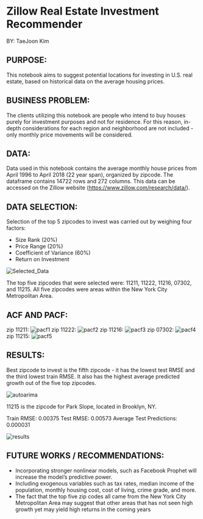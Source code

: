 # Zillow Real Estate Investment Recommender

BY: TaeJoon Kim

## PURPOSE: 
This notebook aims to suggest potential locations for investing in U.S. real estate, based on historical data on the average housing prices. 

## BUSINESS PROBLEM: 
The clients utilizing this notebook are people who intend to buy houses purely for investment purposes and not for residence. For this reason, in-depth considerations for each region and neighborhood are not included - only monthly price movements will be considered. 

## DATA: 
Data used in this notebook contains the average monthly house prices from April 1996 to April 2018 (22 year span), organized by zipcode.
The dataframe contains 14722 rows and 272 columns.
This data can be accessed on the Zillow website (https://www.zillow.com/research/data/).

## DATA SELECTION:
Selection of the top 5 zipcodes to invest was carried out by weighing four factors:
- Size Rank (20%)
- Price Range (20%)
- Coefficient of Variance (60%)
- Return on Investment

![Selected_Data](Visuals/selected_data.png)

The top five zipcodes that were selected were: 11211,	11222,	11216,	07302, and	11215.
All five zipcodes were areas within the New York City Metropolitan Area.

## ACF AND PACF:
zip 11211:
![pacf1](Visuals/11211pacf.png)
zip 11222:
![pacf2](Visuals/11222pacf.png)
zip 11216:
![pacf3](Visuals/11216pacf.png)
zip 07302:
![pacf4](Visuals/07302pacf.png)
zip 11215:
![pacf5](Visuals/11215pacf.png)

## RESULTS:
Best zipcode to invest is the fifth zipcode - it has the lowest test RMSE and the third lowest train RMSE. It also has the highest average predicted growth out of the five top zipcodes.

![autoarima](Visuals/auto_arima.png)

11215 is the zipcode for Park Slope, located in Brooklyn, NY.

Train RMSE: 0.00375
Test RMSE: 0.00573
Average Test Predictions: 0.000031

![results](Visuals/results.png)

## FUTURE WORKS / RECOMMENDATIONS:
- Incorporating stronger nonlinear models, such as Facebook Prophet will increase the model’s predictive power.
- Including exogenous variables such as tax rates, median income of the population, monthly housing cost, cost of living, crime grade, and more.
- The fact that the top five zip codes all came from the New York City Metropolitan Area may suggest that other areas that has not seen high growth yet may yield high returns in the coming years
